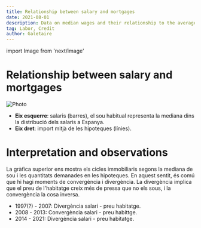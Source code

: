 ```yaml
---
title: Relationship between salary and mortgages
date: 2021-08-01
description: Data on median wages and their relationship to the average mortgage amount. This comparison shows whether there is a wage disconnect.
tag: Labor, Credit
author: Galetaire
---
```


import Image from 'next/image'

# Relationship between salary and mortgages

<Image
  src="/images/sou.png"
  alt="Photo"
  width={709}
  height={414}
  priority
  className="next-image"
/>

- **Eix esquerre**: salaris (barres), el sou habitual representa la mediana dins la distribució dels salaris a Espanya.
- **Eix dret**: import mitjà de les hipoteques (línies).

# Interpretation and observations

La gràfica superior ens mostra els cicles immobiliaris segons la mediana de sou i les quantitats demanades en les hipoteques. En aquest sentit, és comú que hi
hagi moments de convergència i divergència. La divergència implica que el preu de l'habitatge creix més de pressa que no els sous, i la convergència la cosa
inversa.

- 1997(?) - 2007: Divergència salari - preu habitatge.
- 2008 - 2013: Convergència salari - preu habittge.
- 2014 - 2021: Divergència salari - preu habitatge.
